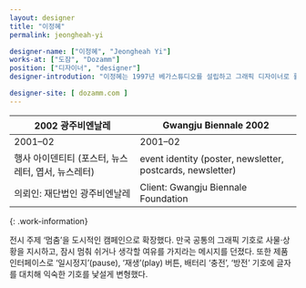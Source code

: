 ```yaml
---
layout: designer
title: "이정혜"
permalink: jeongheah-yi

designer-name: ["이정혜", "Jeongheah Yi"]
works-at: ["도잠", "Dozamm"]
position: ["디자이너", "designer"]
designer-introdution: "이정혜는 1997년 베가스튜디오를 설립하고 그래픽 디자이너로 활동했다. 2015년에는 소생공단을 설립해 공예 플랫폼을 만들었으며, 2017년부터 도잠 브랜드로 가구 제조업을 시작했다. 2006년 «정치 디자인, 디자인의 정치», 2007년 «80바이트»(80bytes), 2009년 «주거 연습» 등의 전시를 기획했다."

designer-site: [ dozamm.com ]
---
```


| 2002 광주비엔날레 | Gwangju Biennale 2002 |
|----------------|----------------|
| 2001–02 | 2001–02 |
| 행사 아이덴티티 (포스터, 뉴스레터, 엽서, 뉴스레터) | event identity (poster, newsletter, postcards, newsletter) |
| 의뢰인: 재단법인 광주비엔날레 | Client: Gwangju Biennale Foundation |
{: .work-information}

전시 주제 ‘멈춤’을 도시적인 캠페인으로 확장했다. 만국 공통의 그래픽 기호로 사물·상황을 지시하고, 잠시 멈춰 쉬거나 생각할 여유를 가지라는 메시지를 던졌다. 또한 제품 인터페이스로 ‘일시정지’(pause), ‘재생’(play) 버튼, 배터리 ‘충전’, ‘방전’ 기호에 글자를 대치해 익숙한 기호를 낯설게 변형했다.
